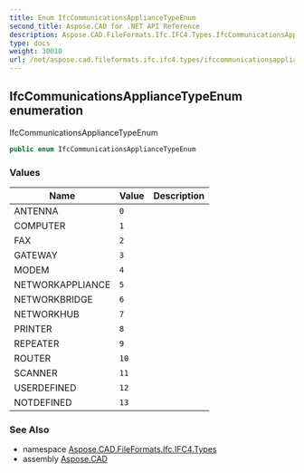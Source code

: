 ```yaml
---
title: Enum IfcCommunicationsApplianceTypeEnum
second_title: Aspose.CAD for .NET API Reference
description: Aspose.CAD.FileFormats.Ifc.IFC4.Types.IfcCommunicationsApplianceTypeEnum enum. IfcCommunicationsApplianceTypeEnum
type: docs
weight: 30010
url: /net/aspose.cad.fileformats.ifc.ifc4.types/ifccommunicationsappliancetypeenum/
---
```

## IfcCommunicationsApplianceTypeEnum enumeration

IfcCommunicationsApplianceTypeEnum

```csharp
public enum IfcCommunicationsApplianceTypeEnum
```

### Values

| Name | Value | Description |
| --- | --- | --- |
| ANTENNA | `0` |  |
| COMPUTER | `1` |  |
| FAX | `2` |  |
| GATEWAY | `3` |  |
| MODEM | `4` |  |
| NETWORKAPPLIANCE | `5` |  |
| NETWORKBRIDGE | `6` |  |
| NETWORKHUB | `7` |  |
| PRINTER | `8` |  |
| REPEATER | `9` |  |
| ROUTER | `10` |  |
| SCANNER | `11` |  |
| USERDEFINED | `12` |  |
| NOTDEFINED | `13` |  |

### See Also

* namespace [Aspose.CAD.FileFormats.Ifc.IFC4.Types](../../aspose.cad.fileformats.ifc.ifc4.types/)
* assembly [Aspose.CAD](../../)


